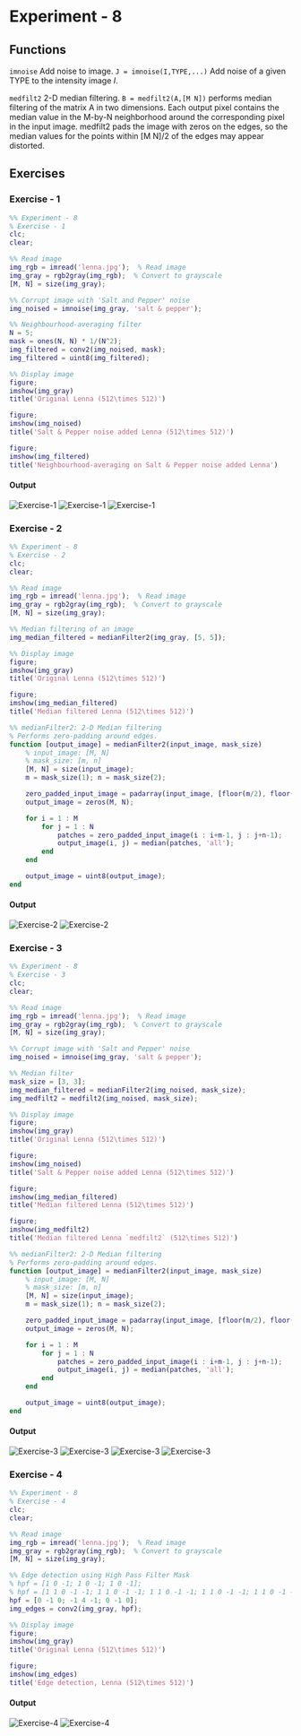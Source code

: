 # Experiment - 8

## Functions

`imnoise`
Add noise to image.
`J = imnoise(I,TYPE,...)` Add noise of a given TYPE to the intensity image $I$.

`medfilt2`
2-D median filtering.
`B = medfilt2(A,[M N])` performs median filtering of the matrix A in two dimensions. Each output pixel contains the median value in the M-by-N neighborhood around the corresponding pixel in the input image. medfilt2 pads the image with zeros on the edges, so the median values for the points within [M N]/2 of the edges may appear distorted.

## Exercises

### Exercise - 1

```matlab
%% Experiment - 8
% Exercise - 1
clc;
clear;

%% Read image
img_rgb = imread('lenna.jpg');  % Read image
img_gray = rgb2gray(img_rgb);  % Convert to grayscale
[M, N] = size(img_gray);

%% Corrupt image with 'Salt and Pepper' noise
img_noised = imnoise(img_gray, 'salt & pepper');

%% Neighbourhood-averaging filter
N = 5;
mask = ones(N, N) * 1/(N^2);
img_filtered = conv2(img_noised, mask);
img_filtered = uint8(img_filtered);

%% Display image
figure;
imshow(img_gray)
title('Original Lenna (512\times 512)')

figure;
imshow(img_noised)
title('Salt & Pepper noise added Lenna (512\times 512)')

figure;
imshow(img_filtered)
title('Neighbourhood-averaging on Salt & Pepper noise added Lenna')
```

#### Output

![Exercise-1](../Experiment-8/Exercise_1-1.jpg)
![Exercise-1](../Experiment-8/Exercise_1-2.jpg)
![Exercise-1](../Experiment-8/Exercise_1-3.jpg)

### Exercise - 2

```matlab
%% Experiment - 8
% Exercise - 2
clc;
clear;

%% Read image
img_rgb = imread('lenna.jpg');  % Read image
img_gray = rgb2gray(img_rgb);  % Convert to grayscale
[M, N] = size(img_gray);

%% Median filtering of an image
img_median_filtered = medianFilter2(img_gray, [5, 5]);

%% Display image
figure;
imshow(img_gray)
title('Original Lenna (512\times 512)')

figure;
imshow(img_median_filtered)
title('Median filtered Lenna (512\times 512)')

%% medianFilter2: 2-D Median filtering
% Performs zero-padding around edges.
function [output_image] = medianFilter2(input_image, mask_size)
	% input_image: [M, N]
	% mask_size: [m, n]
	[M, N] = size(input_image);
	m = mask_size(1); n = mask_size(2);

	zero_padded_input_image = padarray(input_image, [floor(m/2), floor(n/2)]);
	output_image = zeros(M, N);

	for i = 1 : M
		for j = 1 : N
			patches = zero_padded_input_image(i : i+m-1, j : j+n-1);
			output_image(i, j) = median(patches, 'all');
		end
	end

	output_image = uint8(output_image);
end
```

#### Output

![Exercise-2](../Experiment-8/Exercise_2-1.jpg)
![Exercise-2](../Experiment-8/Exercise_2-2.jpg)

### Exercise - 3

```matlab
%% Experiment - 8
% Exercise - 3
clc;
clear;

%% Read image
img_rgb = imread('lenna.jpg');  % Read image
img_gray = rgb2gray(img_rgb);  % Convert to grayscale
[M, N] = size(img_gray);

%% Corrupt image with 'Salt and Pepper' noise
img_noised = imnoise(img_gray, 'salt & pepper');

%% Median filter
mask_size = [3, 3];
img_median_filtered = medianFilter2(img_noised, mask_size);
img_medfilt2 = medfilt2(img_noised, mask_size);

%% Display image
figure;
imshow(img_gray)
title('Original Lenna (512\times 512)')

figure;
imshow(img_noised)
title('Salt & Pepper noise added Lenna (512\times 512)')

figure;
imshow(img_median_filtered)
title('Median filtered Lenna (512\times 512)')

figure;
imshow(img_medfilt2)
title('Median filtered Lenna `medfilt2` (512\times 512)')

%% medianFilter2: 2-D Median filtering
% Performs zero-padding around edges.
function [output_image] = medianFilter2(input_image, mask_size)
	% input_image: [M, N]
	% mask_size: [m, n]
	[M, N] = size(input_image);
	m = mask_size(1); n = mask_size(2);

	zero_padded_input_image = padarray(input_image, [floor(m/2), floor(n/2)]);
	output_image = zeros(M, N);

	for i = 1 : M
		for j = 1 : N
			patches = zero_padded_input_image(i : i+m-1, j : j+n-1);
			output_image(i, j) = median(patches, 'all');
		end
	end

	output_image = uint8(output_image);
end
```

#### Output

![Exercise-3](../Experiment-8/Exercise_3-1.jpg)
![Exercise-3](../Experiment-8/Exercise_3-2.jpg)
![Exercise-3](../Experiment-8/Exercise_3-3.jpg)
![Exercise-3](../Experiment-8/Exercise_3-4.jpg)

### Exercise - 4

```matlab
%% Experiment - 8
% Exercise - 4
clc;
clear;

%% Read image
img_rgb = imread('lenna.jpg');  % Read image
img_gray = rgb2gray(img_rgb);  % Convert to grayscale
[M, N] = size(img_gray);

%% Edge detection using High Pass Filter Mask
% hpf = [1 0 -1; 1 0 -1; 1 0 -1];
% hpf = [1 1 0 -1 -1; 1 1 0 -1 -1; 1 1 0 -1 -1; 1 1 0 -1 -1; 1 1 0 -1 -1];
hpf = [0 -1 0; -1 4 -1; 0 -1 0];
img_edges = conv2(img_gray, hpf);

%% Display image
figure;
imshow(img_gray)
title('Original Lenna (512\times 512)')

figure;
imshow(img_edges)
title('Edge detection, Lenna (512\times 512)')
```

#### Output

![Exercise-4](../Experiment-8/Exercise_4-1.jpg)
![Exercise-4](../Experiment-8/Exercise_4-2.jpg)
